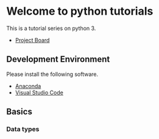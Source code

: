 # Welcome to python tutorials
This is a tutorial series on python 3.
* [Project Board](https://github.com/sal0w/sal0w/projects/2?add_cards_query=is%3Aopen)

## Development Environment
Please install the following software.
* [Anaconda](https://www.anaconda.com/distribution/)
* [Visual Studio Code](https://code.visualstudio.com/)
## Basics
### Data types
